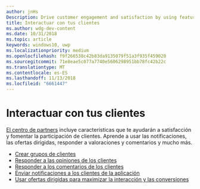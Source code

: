 ```yaml
---
author: jnHs
Description: Drive customer engagement and satisfaction by using features like notifications, targeted offers, responding to reviews and feedback, and more.
title: Interactuar con tus clientes
ms.author: wdg-dev-content
ms.date: 10/31/2018
ms.topic: article
keywords: windows10, uwp
ms.localizationpriority: medium
ms.openlocfilehash: f9f266538c42b83da9135079f51a3f935f459020
ms.sourcegitcommit: 71e8eae5c077a7740e5606298951bb78fc42b22c
ms.translationtype: MT
ms.contentlocale: es-ES
ms.lasthandoff: 11/13/2018
ms.locfileid: "6661447"
---
```

# <a name="engage-with-your-customers"></a>Interactuar con tus clientes

[El centro de partners](https://partner.microsoft.com/dashboard) incluye características que te ayudarán a satisfacción y fomentar la participación de clientes. Aprende a usar las notificaciones, las ofertas dirigidas, responder a valoraciones y comentarios y mucho más.

-   [Crear grupos de clientes](create-customer-groups.md)
-   [Responder a las opiniones de los clientes](respond-to-customer-reviews.md)
-   [Responder a los comentarios de los clientes](respond-to-customer-feedback.md)
-   [Enviar notificaciones a los clientes de la aplicación](send-push-notifications-to-your-apps-customers.md)
-   [Usar ofertas dirigidas para maximizar la interacción y las conversiones](use-targeted-offers-to-maximize-engagement-and-conversions.md)

 
